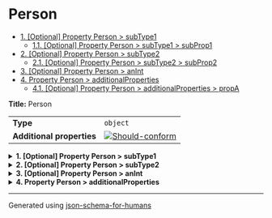 # Person

- [1. [Optional] Property Person > subType1](#subType1)
  - [1.1. [Optional] Property Person > subType1 > subProp1](#subType1_subProp1)
- [2. [Optional] Property Person > subType2](#subType2)
  - [2.1. [Optional] Property Person > subType2 > subProp2](#subType2_subProp2)
- [3. [Optional] Property Person > anInt](#anInt)
- [4. Property Person > additionalProperties](#additionalProperties)
  - [4.1. [Optional] Property Person > additionalProperties > propA](#additionalProperties_propA)

**Title:** Person

|                           |                                                                                              |
| ------------------------- | -------------------------------------------------------------------------------------------- |
| **Type**                  | `object`                                                                                     |
| **Additional properties** | [![Should-conform](https://img.shields.io/badge/Should-conform-blue)](#additionalProperties) |

<details>
<summary>
<strong> <a name="subType1"></a>1. [Optional] Property Person > subType1</strong>  

</summary>
<blockquote>

|                           |                                                                |
| ------------------------- | -------------------------------------------------------------- |
| **Type**                  | `object`                                                       |
| **Additional properties** | ![Not allowed](https://img.shields.io/badge/Not%20allowed-red) |

**Description:** A sub type with additionalProperties false.

<details>
<summary>
<strong> <a name="subType1_subProp1"></a>1.1. [Optional] Property Person > subType1 > subProp1</strong>  

</summary>
<blockquote>

|          |          |
| -------- | -------- |
| **Type** | `number` |

</blockquote>
</details>

</blockquote>
</details>

<details>
<summary>
<strong> <a name="subType2"></a>2. [Optional] Property Person > subType2</strong>  

</summary>
<blockquote>

|                           |                                                                             |
| ------------------------- | --------------------------------------------------------------------------- |
| **Type**                  | `object`                                                                    |
| **Additional properties** | ![Any type: allowed](https://img.shields.io/badge/Any%20type-allowed-green) |

**Description:** A sub type with additionalProperties true.

<details>
<summary>
<strong> <a name="subType2_subProp2"></a>2.1. [Optional] Property Person > subType2 > subProp2</strong>  

</summary>
<blockquote>

|          |          |
| -------- | -------- |
| **Type** | `number` |

</blockquote>
</details>

</blockquote>
</details>

<details>
<summary>
<strong> <a name="anInt"></a>3. [Optional] Property Person > anInt</strong>  

</summary>
<blockquote>

|          |           |
| -------- | --------- |
| **Type** | `integer` |

**Description:** This is an integer, it should not show additional properties. (issue #132)

</blockquote>
</details>

<details>
<summary>
<strong> <a name="additionalProperties"></a>4. Property Person > additionalProperties</strong>  

</summary>
<blockquote>

|                           |                                                                             |
| ------------------------- | --------------------------------------------------------------------------- |
| **Type**                  | `object`                                                                    |
| **Additional properties** | ![Any type: allowed](https://img.shields.io/badge/Any%20type-allowed-green) |

**Description:** additionalProperties schema.

<details>
<summary>
<strong> <a name="additionalProperties_propA"></a>4.1. [Optional] Property Person > additionalProperties > propA</strong>  

</summary>
<blockquote>

|          |          |
| -------- | -------- |
| **Type** | `number` |

</blockquote>
</details>

</blockquote>
</details>

----------------------------------------------------------------------------------------------------------------------------
Generated using [json-schema-for-humans](https://github.com/coveooss/json-schema-for-humans)
